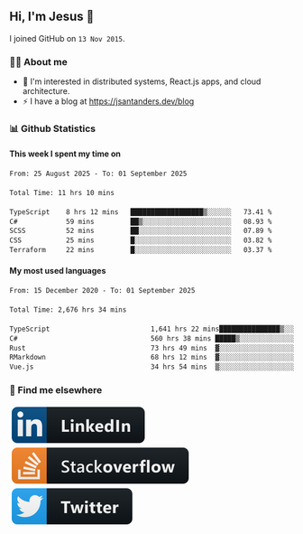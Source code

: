 ## Hi, I'm Jesus 👋

I joined GitHub on `13 Nov 2015`.

<!-- Talking about you -->

### 👨‍💻 About me

- 👦 I'm interested in distributed systems, React.js apps, and cloud architecture.
- ⚡️ I have a blog at <https://jsantanders.dev/blog>

### 📊 Github Statistics

#### This week I spent my time on

<!--START_SECTION:weekly-->

```txt
From: 25 August 2025 - To: 01 September 2025

Total Time: 11 hrs 10 mins

TypeScript    8 hrs 12 mins   ██████████████████▒░░░░░░   73.41 %
C#            59 mins         ██▒░░░░░░░░░░░░░░░░░░░░░░   08.93 %
SCSS          52 mins         ██░░░░░░░░░░░░░░░░░░░░░░░   07.89 %
CSS           25 mins         █░░░░░░░░░░░░░░░░░░░░░░░░   03.82 %
Terraform     22 mins         █░░░░░░░░░░░░░░░░░░░░░░░░   03.37 %
```

<!--END_SECTION:weekly-->

#### My most used languages

<!--START_SECTION:alltime-->

```txt
From: 15 December 2020 - To: 01 September 2025

Total Time: 2,676 hrs 34 mins

TypeScript                         1,641 hrs 22 mins███████████████▒░░░░░░░░░   61.32 %
C#                                 560 hrs 38 mins █████▒░░░░░░░░░░░░░░░░░░░   20.95 %
Rust                               73 hrs 49 mins  ▓░░░░░░░░░░░░░░░░░░░░░░░░   02.76 %
RMarkdown                          68 hrs 12 mins  ▓░░░░░░░░░░░░░░░░░░░░░░░░   02.55 %
Vue.js                             34 hrs 54 mins  ▒░░░░░░░░░░░░░░░░░░░░░░░░   01.30 %
```

<!--END_SECTION:alltime-->

### 📢 Find me elsewhere

<p>
  <a target="_blank" href="https://linkedin.com/in/jsantanders">
    <img src="https://github.com/jsantanders/jsantanders/blob/master/img/linkedin.svg" alt="LinkedIn" style="vertical-align:top; margin:4px">
  </a>
  
  <a target="_blank" href="https://stackoverflow.com/users/7318331/jesus-santander">
    <img src="https://github.com/jsantanders/jsantanders/blob/master/img/stackoverflow.svg" alt="StackOverflow" style="vertical-align:top; margin:4px">
  </a>
  
  <a target="_blank" href="http://twitter.com/jsantanders">
    <img src="https://github.com/jsantanders/jsantanders/blob/master/img/twitter.svg" alt="Twitter" style="vertical-align:top; margin:4px">
  </a>
</p>
